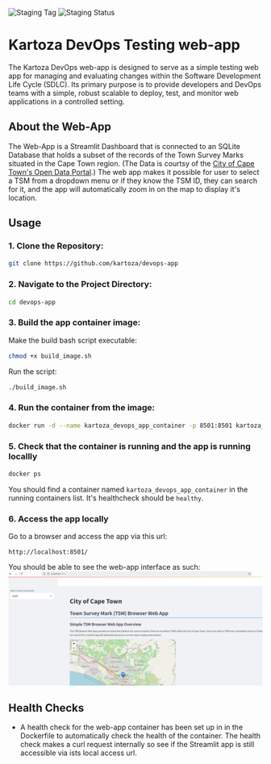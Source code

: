 ![Staging Tag](https://img.shields.io/endpoint?url=https://gist.githubusercontent.com/lgkgh/889dd6c34a68d9461b1fd8cdb56b8a21/raw/minisass_build-tag.json)
![Staging Status](https://img.shields.io/endpoint?url=https://gist.githubusercontent.com/lgkgh/889dd6c34a68d9461b1fd8cdb56b8a21/raw/minisass_build-status.json)

Kartoza DevOps Testing web-app
==============================

The Kartoza DevOps web-app is designed to serve as a simple testing web app for managing and evaluating changes within the Software Development Life Cycle (SDLC). Its primary purpose is to provide developers and DevOps teams with a simple, robust  scalable to deploy, test, and monitor web applications in a controlled setting.

## About the Web-App
The Web-App is a Streamlit Dashboard that is connected to an SQLite Database that holds a subset of the records of the Town Survey Marks situated in the Cape Town region. (The Data is courtsy of the [City of Cape Town's Open Data Portal](https://odp-cctegis.opendata.arcgis.com/datasets/4ee4fef293d74436afe31c2b979dfb30_14/about).) The web app makes it possible for user to select a TSM from a dropdown menu or if they know the TSM ID, they can search for it, and the app will automatically zoom 
in on the map to display it's location. 

## Usage
### 1. Clone the Repository:
```bash
git clone https://github.com/kartoza/devops-app
```

### 2. Navigate to the Project Directory:
```bash
cd devops-app
```
### 3. Build the app container image:
Make the build bash script executable:
```bash
chmod +x build_image.sh
```

Run the script:
```bash
./build_image.sh
```

### 4. Run the container from the image:
```bash
docker run -d --name kartoza_devops_app_container -p 8501:8501 kartoza_devops_app
```

### 5. Check that the container is running and the app is running locallly
```bash
docker ps 
```
You should find a container named `kartoza_devops_app_container` in the running containers list. It's healthcheck should be `healthy`. 

### 6. Access the app locally
 Go to a browser and access the app via this url:
 ```
 http://localhost:8501/
 ```

You should be able to see the web-app interface as such:
![web-app interface](image.png)

## Health Checks
- A health check for the web-app container has been set up in in the Dockerfile to automatically check the health of the container. The health check makes a curl request internally so see if the Streamlit app is still accessible via ists local access url.
